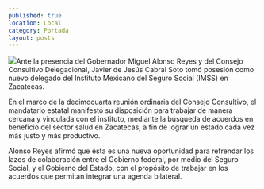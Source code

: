 ```yaml
---
published: true
location: Local
category: Portada
layout: posts
---
```


![](http://i.imgur.com/38QpKE1m.jpg)Ante la presencia del Gobernador Miguel Alonso Reyes y del Consejo Consultivo Delegacional, Javier de Jesús Cabral Soto tomó posesión como nuevo delegado del Instituto Mexicano del Seguro Social (IMSS) en Zacatecas.

En el marco de la decimocuarta reunión ordinaria del Consejo Consultivo, el mandatario estatal manifestó su disposición para trabajar de manera cercana y vinculada con el instituto, mediante la búsqueda de acuerdos en beneficio del sector salud en Zacatecas, a fin de lograr un estado cada vez más justo y más productivo.

Alonso Reyes afirmó que ésta es una nueva oportunidad para refrendar los lazos de colaboración entre el Gobierno federal, por medio del Seguro Social, y el Gobierno del Estado, con el propósito de trabajar en los acuerdos que permitan integrar una agenda bilateral.
